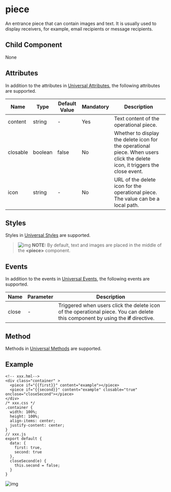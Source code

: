 # piece

An entrance piece that can contain images and text. It is usually used to display receivers, for example, email recipients or message recipients.

## Child Component

None

## Attributes

In addition to the attributes in [Universal Attributes](js-components-common-attributes.md), the following attributes are supported.



| Name     | Type    | Default Value | Mandatory | Description                                                  |
| -------- | ------- | ------------- | --------- | ------------------------------------------------------------ |
| content  | string  | -             | Yes       | Text content of the operational piece.                       |
| closable | boolean | false         | No        | Whether to display the delete icon for the operational piece. When users click the delete icon, it triggers the close event. |
| icon     | string  | -             | No        | URL of the delete icon for the operational piece. The value can be a local path. |

## Styles

Styles in [Universal Styles](js-components-common-styles.md) are supported.

> ![img](https://gitee.com/openharmony/docs/raw/OpenHarmony-3.1-Release/en/application-dev/public_sys-resources/icon-note.gif) **NOTE:** By default, text and images are placed in the middle of the **\<piece>** component.

## Events

In addition to the events in [Universal Events](js-components-common-events.md), the following events are supported.



| Name  | Parameter | Description                                                  |
| ----- | --------- | ------------------------------------------------------------ |
| close | -         | Triggered when users click the delete icon of the operational piece. You can delete this component by using the **if** directive. |

## Method

Methods in [Universal Methods](js-components-common-methods.md) are supported.

## Example

```
<!-- xxx.hml-->
<div class="container" >
  <piece if="{{first}}" content="example"></piece>
  <piece if="{{second}}" content="example" closable="true" onclose="closeSecond"></piece>
</div>
/* xxx.css */
.container {
  width: 100%;
  height: 100%;
  align-items: center;
  justify-content: center;
}
// xxx.js
export default {
  data: {
    first: true,
    second: true
  },
  closeSecond(e) {
    this.second = false;
  }
}
```

![img](https://gitee.com/openharmony/docs/raw/OpenHarmony-3.1-Release/en/application-dev/reference/arkui-js/figures/11-5.gif)